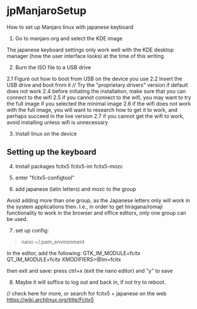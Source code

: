 # jpManjaroSetup
How to set up Manjaro linux with japanese keyboard



1. Go to manjaro.org and select the KDE image

The japanese keyboard settings only work well with the KDE desktop manager (how the user interface looks) at the time of this writing.

2. Burn the ISO file to a USB drive

2.1 Figure out how to boot from USB on the device you use
2.2 Insert the USB drive and boot from it
// Try the "proprietary drivers" version if default does not work
2.4 before initiating the installation, make sure that you can connect to the wifi
2.5 if you cannot connect to the wifi, you may want to try the full image if you selected the minimal image
2.6 if the wifi does not work with the full image, you will want to research how to get it to work, and perhaps succeed in the live version 
2.7 if you cannot get the wifi to work, avoid installing unless wifi is unnecessary

3. Install linux on the device

## Setting up the keyboard

4. Install packages fcitx5 fcitx5-im fcitx5-mozc

5. enter "fcitx5-configtool"

6. add japanese (latin letters) and mozc to the group

Avoid adding more than one group, as the Japanese letters only will work in the system applications then.
I.e., in order to get hiragana/romaji functionality to work in the browser and office editors, only one group can be used.

7. set up config: 
> nano ~/.pam_environment

In the editor, add the following:
GTK_IM_MODULE=fcitx
QT_IM_MODULE=fcitx
XMODIFIERS=@im=fcitx

then exit and save: press ctrl+x (exit the nano editor) and "y" to save

8. Maybe it will suffice to log out and back in, if not try to reboot.

// check here for more, or search for fcitx5 + japanese on the web 
https://wiki.archlinux.org/title/Fcitx5
